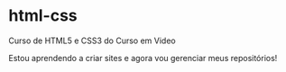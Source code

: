 # html-css
 Curso de HTML5 e CSS3 do Curso em Video

 Estou aprendendo a criar sites e agora vou gerenciar meus repositórios!
